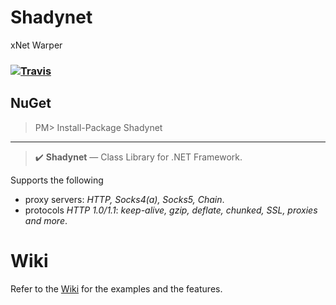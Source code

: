 # Shadynet 

xNet Warper 

### [![Travis](https://api.travis-ci.org/Shadyzpop/Shadynet.svg)](https://travis-ci.org/Shadyzpop/Shadynet)

## NuGet
> PM> Install-Package Shadynet

***
 

<blockquote>
<p><g-emoji alias="heavy_check_mark" fallback-src="https://assets-cdn.github.com/images/icons/emoji/unicode/2714.png" ios-version="6.0">✔️</g-emoji> <strong>Shadynet</strong> — Class Library for .NET Framework.</p>
</blockquote>

<p>Supports the following</p>
<ul>
<li>proxy servers: <em>HTTP, Socks4(a), Socks5, Chain</em>.</li>
<li>protocols <em>HTTP 1.0/1.1</em>: <em>keep-alive, gzip, deflate, chunked, SSL, proxies and more</em>.</li>
</ul>

# Wiki
Refer to the [Wiki](https://github.com/Shadyzpop/Shadynet/wiki/) for the examples and the features.

